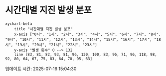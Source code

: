 # 시간대별 지진 발생 분포

```mermaid
xychart-beta
    title "시간대별 지진 발생 분포"
    x-axis ["0시", "1시", "2시", "3시", "4시", "5시", "6시", "7시", "8시", "9시", "10시", "11시", "12시", "13시", "14시", "15시", "16시", "17시", "18시", "19시", "20시", "21시", "22시", "23시"]
    y-axis "발생 횟수" 0 --> 132
    line [83, 81, 82, 93, 81, 96, 130, 100, 83, 96, 71, 96, 118, 98, 92, 80, 64, 67, 75, 83, 64, 70, 95, 63]
```

업데이트 시간: 2025-07-16 15:04:30
